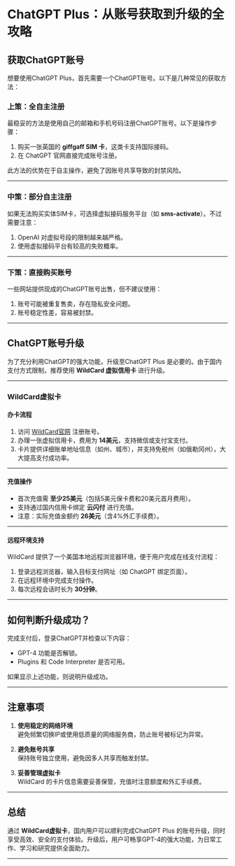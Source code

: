 # ChatGPT Plus：从账号获取到升级的全攻略

## 获取ChatGPT账号

想要使用ChatGPT Plus，首先需要一个ChatGPT账号。以下是几种常见的获取方法：

### 上策：全自主注册

最稳妥的方法是使用自己的邮箱和手机号码注册ChatGPT账号。以下是操作步骤：
1. 购买一张英国的 **giffgaff SIM 卡**，这类卡支持国际接码。
2. 在 ChatGPT 官网直接完成账号注册。

此方法的优势在于自主操作，避免了因账号共享导致的封禁风险。

---

### 中策：部分自主注册

如果无法购买实体SIM卡，可选择虚拟接码服务平台（如 **sms-activate**）。不过需要注意：
1. OpenAI 对虚拟号段的限制越来越严格。
2. 使用虚拟接码平台有较高的失败概率。

---

### 下策：直接购买账号

一些网站提供现成的ChatGPT账号出售，但不建议使用：
1. 账号可能被重复售卖，存在隐私安全问题。
2. 账号稳定性差，容易被封禁。

---

## ChatGPT账号升级

为了充分利用ChatGPT的强大功能，升级至ChatGPT Plus 是必要的。由于国内支付方式限制，推荐使用 **WildCard 虚拟信用卡** 进行升级。

---

### WildCard虚拟卡

#### 办卡流程
1. 访问 [WildCard官网](https://bit.ly/bewildcard) 注册账号。
2. 办理一张虚拟信用卡，费用为 **14美元**，支持微信或支付宝支付。
3. 卡片提供详细账单地址信息（如州、城市），并支持免税州（如俄勒冈州），大大提高支付成功率。

---

#### 充值操作
- 首次充值需 **至少25美元**（包括5美元保卡费和20美元首月费用）。
- 支持通过国内信用卡绑定 **云闪付** 进行充值。
- 注意：实际充值金额约 **26美元**（含4%外汇手续费）。

---

#### 远程环境支持
WildCard 提供了一个美国本地远程浏览器环境，便于用户完成在线支付流程：
1. 登录远程浏览器，输入目标支付网址（如 ChatGPT 绑定页面）。
2. 在远程环境中完成支付操作。
3. 每次远程会话时长为 **30分钟**。

---

## 如何判断升级成功？

完成支付后，登录ChatGPT并检查以下内容：
- GPT-4 功能是否解锁。
- Plugins 和 Code Interpreter 是否可用。

如果显示上述功能，则说明升级成功。

---

## 注意事项

1. **使用稳定的网络环境**  
   避免频繁切换IP或使用低质量的网络服务商，防止账号被标记为异常。
   
2. **避免账号共享**  
   保持账号独立使用，避免因多人共享而触发封禁。

3. **妥善管理虚拟卡**  
   WildCard 的卡片信息需要妥善保管，充值时注意额度和外汇手续费。

---

## 总结

通过 **WildCard虚拟卡**，国内用户可以顺利完成ChatGPT Plus 的账号升级，同时享受高效、安全的支付体验。升级后，用户可畅享GPT-4的强大功能，为日常工作、学习和研究提供全面助力。

---



